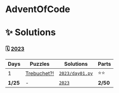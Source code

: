 # AdventOfCode

# ✨ Solutions

### 🗓️ [2023](https://adventofcode.com/2023)

| Days     | Puzzles                                            | Solutions                               | Parts    |
| -------- | -------------------------------------------------- | --------------------------------------- | -------- |
| 1        | [Trebuchet?!](https://adventofcode.com/2023/day/1) | [`2023/day01.py`](2023/day01.py) | ⭐⭐     |
| **1/25** | -                                                  | [`2023`](2023/)                 | **2/50** |
